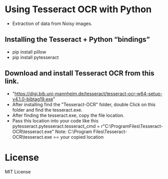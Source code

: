 # Using Tesseract OCR with Python
- Extraction of data from Noisy images.

 ## Installing the Tesseract + Python “bindings”
 - pip install pillow
 - pip install pytesseract

## Download and install Tesseract OCR from this link.
- "https://digi.bib.uni-mannheim.de/tesseract/tesseract-ocr-w64-setup-v4.1.0-bibtag19.exe" 
- After installing find the "Tesseract-OCR" folder, double Click on this folder and find the tesseract.exe.
- After finding the tesseract.exe, copy the file location.
-  Pass this location into your code like this
pytesseract.pytesseract.tesseract_cmd = r"C:\ProgramFiles\Tesseract-OCR\tesseract.exe"
Note: C:\Program Files\Tesseract-OCR\tesseract.exe == your copied location

# License
MIT License

